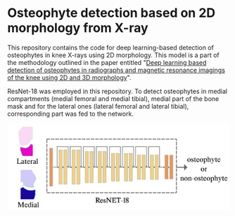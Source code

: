 # Osteophyte detection based on 2D morphology from X-ray

This repository contains the code for deep learning-based detection of osteophytes in knee X-rays using 2D morphology. This model is a part of the methodology outlined in the paper entitled "<a href="https://onlinelibrary.wiley.com/doi/10.1002/jor.25800">Deep learning based detection of osteophytes in radiographs and magnetic resonance imagings of the knee using 2D and 3D morphology</a>".


ResNet-18 was employed in this repository. To detect osteophytes in medial compartments (medial femoral and medial tibial), medial part of the bone mask and for the lateral ones (lateral femoral and lateral tibial), corresponding part was fed to the network.

![Figure.1: Osteophyte detection model](figs/2D.png)

